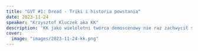 ```yaml
---
title: "GVT #1: Dread - Triki i historia powstania"
date: 2023-11-24
speaker: "Krzysztof Kluczek aka KK"
description: 'KK jako wieloletni twórca demoscenowy nie raz zachwycił swoimi dziełami. Ostatnio najwięcej hałasu jest wokół jego produkcji na Atari i Amigę pod tytułem Dread. Jest to klon Dooma na platformy o których sami twórcy Dooma powiedzieli "że się nie da (w takiej formie)". Na naszym spotkaniu KK opowie o historii projektu i trickach których użył by gra działała jak należy.'
cover:
  image: "images/2023-11-24-kk.png"
---
```


